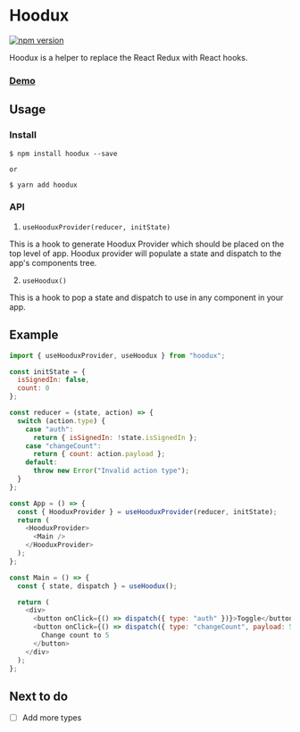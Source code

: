 # Hoodux

[![npm version](https://badge.fury.io/js/hoodux.svg)](https://badge.fury.io/js/hoodux)

Hoodux is a helper to replace the React Redux with React hooks.

### [Demo](https://mattdamon108.github.io/hoodux/)

## Usage

### Install

```shell
$ npm install hoodux --save

or

$ yarn add hoodux
```

### API

1. `useHooduxProvider(reducer, initState)`

This is a hook to generate Hoodux Provider which should be placed on the top level of app. Hoodux provider will populate a state and dispatch to the app's components tree.

2. `useHoodux()`

This is a hook to pop a state and dispatch to use in any component in your app.

## Example

```js
import { useHooduxProvider, useHoodux } from "hoodux";

const initState = {
  isSignedIn: false,
  count: 0
};

const reducer = (state, action) => {
  switch (action.type) {
    case "auth":
      return { isSignedIn: !state.isSignedIn };
    case "changeCount":
      return { count: action.payload };
    default:
      throw new Error("Invalid action type");
  }
};

const App = () => {
  const { HooduxProvider } = useHooduxProvider(reducer, initState);
  return (
    <HooduxProvider>
      <Main />
    </HooduxProvider>
  );
};

const Main = () => {
  const { state, dispatch } = useHoodux();

  return (
    <div>
      <button onClick={() => dispatch({ type: "auth" })}>Toggle</button>
      <button onClick={() => dispatch({ type: "changeCount", payload: 5 })}>
        Change count to 5
      </button>
    </div>
  );
};
```

## Next to do

- [ ] Add more types
